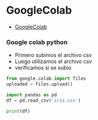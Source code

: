 # GoogleColab

- [GoogleColab](#Google-colab-python)


### Google colab python

- Primero subimos el archivo csv
- Luego utilizamos el  archivo csv 
- verificamos si se subio 
```py
from google.colab import files 
uploaded = files.upload()

import pandas as pd
df = pd.read_csv('iris.csv')

print(df)

```